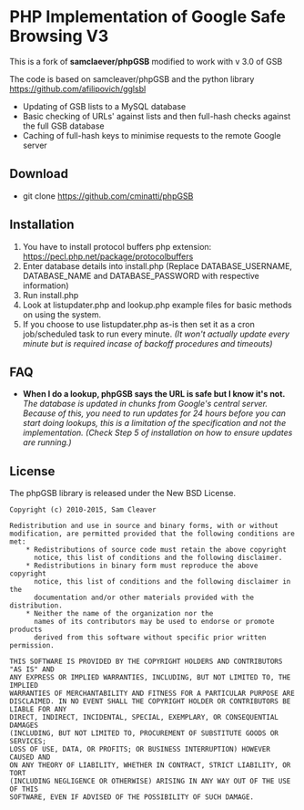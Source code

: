 # PHP Implementation of Google Safe Browsing V3

This is a fork of **samclaever/phpGSB** modified to work with v 3.0 of GSB

The code is based on samcleaver/phpGSB and the python library https://github.com/afilipovich/gglsbl

* Updating of GSB lists to a MySQL database
* Basic checking of URLs' against lists and then full-hash checks against the full GSB database
* Caching of full-hash keys to minimise requests to the remote Google server



## Download

* git clone https://github.com/cminatti/phpGSB

## Installation

1. You have to install protocol buffers php extension:  https://pecl.php.net/package/protocolbuffers
2. Enter database details into install.php (Replace DATABASE_USERNAME, DATABASE_NAME and DATABASE_PASSWORD with respective information)
3. Run install.php
4. Look at listupdater.php and lookup.php example files for basic methods on using the system.
5. If you choose to use listupdater.php as-is then set it as a cron job/scheduled task to run every minute. *(It won't actually update every minute but is required incase of backoff procedures and timeouts)*

## FAQ

* **When I do a lookup, phpGSB says the URL is safe but I know it's not.**
*The database is updated in chunks from Google's central server. Because of this, you need to run updates for 24 hours before you can start doing lookups, this is a limitation of the specification and not the implementation. (Check Step 5 of installation on how to ensure updates are running.)*

## License

The phpGSB library is released under the New BSD License.

```
Copyright (c) 2010-2015, Sam Cleaver

Redistribution and use in source and binary forms, with or without
modification, are permitted provided that the following conditions are met:
    * Redistributions of source code must retain the above copyright
      notice, this list of conditions and the following disclaimer.
    * Redistributions in binary form must reproduce the above copyright
      notice, this list of conditions and the following disclaimer in the
      documentation and/or other materials provided with the distribution.
    * Neither the name of the organization nor the
      names of its contributors may be used to endorse or promote products
      derived from this software without specific prior written permission.

THIS SOFTWARE IS PROVIDED BY THE COPYRIGHT HOLDERS AND CONTRIBUTORS "AS IS" AND
ANY EXPRESS OR IMPLIED WARRANTIES, INCLUDING, BUT NOT LIMITED TO, THE IMPLIED
WARRANTIES OF MERCHANTABILITY AND FITNESS FOR A PARTICULAR PURPOSE ARE
DISCLAIMED. IN NO EVENT SHALL THE COPYRIGHT HOLDER OR CONTRIBUTORS BE LIABLE FOR ANY
DIRECT, INDIRECT, INCIDENTAL, SPECIAL, EXEMPLARY, OR CONSEQUENTIAL DAMAGES
(INCLUDING, BUT NOT LIMITED TO, PROCUREMENT OF SUBSTITUTE GOODS OR SERVICES;
LOSS OF USE, DATA, OR PROFITS; OR BUSINESS INTERRUPTION) HOWEVER CAUSED AND
ON ANY THEORY OF LIABILITY, WHETHER IN CONTRACT, STRICT LIABILITY, OR TORT
(INCLUDING NEGLIGENCE OR OTHERWISE) ARISING IN ANY WAY OUT OF THE USE OF THIS
SOFTWARE, EVEN IF ADVISED OF THE POSSIBILITY OF SUCH DAMAGE.
```
